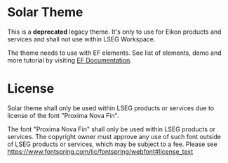 # Solar Theme

This is a **deprecated** legacy theme. It's only to use for Eikon products and services and shall not use within LSEG Workspace.

The theme needs to use with EF elements. See list of elements, demo and more tutorial by visiting [EF Documentation](https://ui.refinitiv.com).

# License

Solar theme shall only be used within LSEG products or services due to license of the font "Proxima Nova Fin".

The font "Proxima Nova Fin" shall only be used within LSEG products or services. The copyright owner must approve any use of such font outside of LSEG products or services, which may be subject to a fee. Please see https://www.fontspring.com/lic/fontspring/webfont#license_text
